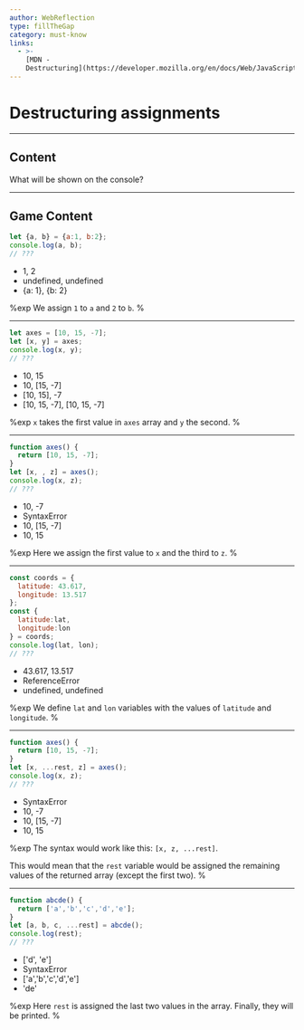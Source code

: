 ```yaml
---
author: WebReflection
type: fillTheGap
category: must-know
links:
  - >-
    [MDN -
    Destructuring](https://developer.mozilla.org/en/docs/Web/JavaScript/Reference/Operators/Destructuring_assignment){documentation}
---
```


# Destructuring assignments


---

## Content

What will be shown on the console?


---

## Game Content

```javascript
let {a, b} = {a:1, b:2};
console.log(a, b);
// ???
```

* 1, 2
* undefined, undefined
* {a: 1}, {b: 2}

%exp
We assign `1` to `a` and `2` to `b`.
%

---

```javascript
let axes = [10, 15, -7];
let [x, y] = axes;
console.log(x, y);
// ???
```

* 10, 15
* 10, [15, -7]
* [10, 15], -7
* [10, 15, -7], [10, 15, -7]

%exp
`x` takes the first value in `axes` array and `y` the second.
%

---

```javascript
function axes() {
  return [10, 15, -7];
}
let [x, , z] = axes();
console.log(x, z);
// ???
```

* 10, -7
* SyntaxError
* 10, [15, -7]
* 10, 15

%exp
Here we assign the first value to `x` and the third to `z`.
%

---

```javascript
const coords = {
  latitude: 43.617,
  longitude: 13.517
};
const {
  latitude:lat,
  longitude:lon
} = coords;
console.log(lat, lon);
// ???
```

* 43.617, 13.517
* ReferenceError
* undefined, undefined

%exp
We define `lat` and `lon` variables with the values of `latitude` and `longitude`.
%

---

```javascript
function axes() {
  return [10, 15, -7];
}
let [x, ...rest, z] = axes();
console.log(x, z);
// ???
```

* SyntaxError
* 10, -7
* 10, [15, -7]
* 10, 15

%exp
The syntax would work like this: `[x, z, ...rest]`.

This would mean that the `rest` variable would be assigned the remaining values of the returned array (except the first two).
%

---

```javascript
function abcde() {
  return ['a','b','c','d','e'];
}
let [a, b, c, ...rest] = abcde();
console.log(rest);
// ???
```

* ['d', 'e']
* SyntaxError
* ['a','b','c','d','e']
* 'de'

%exp
Here `rest` is assigned the last two values in the array.
Finally, they will be printed.
%
